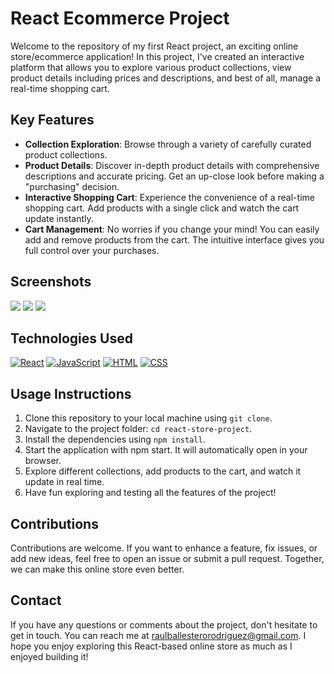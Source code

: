 # React Ecommerce Project

Welcome to the repository of my first React project, an exciting online store/ecommerce application! In this project, I've created an interactive platform that allows you to explore various product collections, view product details including prices and descriptions, and best of all, manage a real-time shopping cart.

## Key Features

- **Collection Exploration**: Browse through a variety of carefully curated product collections.
- **Product Details**: Discover in-depth product details with comprehensive descriptions and accurate pricing. Get an up-close look before making a "purchasing" decision.
- **Interactive Shopping Cart**: Experience the convenience of a real-time shopping cart. Add products with a single click and watch the cart update instantly.
- **Cart Management**: No worries if you change your mind! You can easily add and remove products from the cart. The intuitive interface gives you full control over your purchases.

## Screenshots

![](https://cdn.discordapp.com/attachments/1151495726656929823/1151495762136530994/products.png)
![](![](https://cdn.discordapp.com/attachments/1151495726656929823/1151497346593595392/product-detail.png))
![](https://cdn.discordapp.com/attachments/1151495726656929823/1151496314211794954/image.png)


## Technologies Used
[![React](https://img.shields.io/badge/React-00d8ff?style=for-the-badge&logo=react&logoColor=white&labelColor=101010)]()
[![JavaScript](https://img.shields.io/badge/JavaScript-F7DF1E?style=for-the-badge&logo=javascript&logoColor=white&labelColor=101010)]()
[![HTML](https://img.shields.io/badge/HTML-dd4b25?style=for-the-badge&logo=html&logoColor=white&labelColor=101010)]()
[![CSS](https://img.shields.io/badge/Css-31a4d5?style=for-the-badge&logo=css&logoColor=white&labelColor=101010)]()

## Usage Instructions
1. Clone this repository to your local machine using `git clone`.
2. Navigate to the project folder: `cd react-store-project`.
3. Install the dependencies using `npm install`.
4. Start the application with npm start. It will automatically open in your browser.
5. Explore different collections, add products to the cart, and watch it update in real time.
6. Have fun exploring and testing all the features of the project!

## Contributions

Contributions are welcome. If you want to enhance a feature, fix issues, or add new ideas, feel free to open an issue or submit a pull request. Together, we can make this online store even better.

## Contact

If you have any questions or comments about the project, don't hesitate to get in touch. You can reach me at raulballesterorodriguez@gmail.com.
I hope you enjoy exploring this React-based online store as much as I enjoyed building it!
